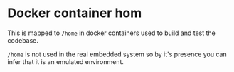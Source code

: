 # Docker container hom

This is mapped to `/home` in docker containers used to build and test the codebase.

`/home` is not used in the real embedded system so by it's presence you can infer that it is an emulated environment.
